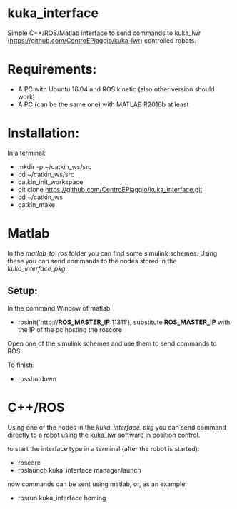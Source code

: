 # kuka_interface
Simple C++/ROS/Matlab interface to send commands to kuka_lwr (https://github.com/CentroEPiaggio/kuka-lwr) controlled robots.

Requirements:
===
- A PC with Ubuntu 16.04 and ROS kinetic (also other version should work)
- A PC (can be the same one) with MATLAB R2016b at least

Installation:
===
In a terminal:
- mkdir -p ~/catkin_ws/src
- cd ~/catkin_ws/src
- catkin_init_workspace
- git clone https://github.com/CentroEPiaggio/kuka_interface.git
- cd ~/catkin_ws
- catkin_make

Matlab
===
In the *matlab_to_ros* folder you can find some simulink schemes. Using these you can send commands to the nodes stored in the *kuka_interface_pkg*.

Setup:
---
In the command Window of matlab:
- rosinit('http://**ROS_MASTER_IP**:11311'), substitute **ROS_MASTER_IP** with the IP of the pc hosting the roscore

Open one of the simulink schemes and use them to send commands to ROS.

To finish:
- rosshutdown

C++/ROS
===
Using one of the nodes in the *kuka_interface_pkg* you can send command directly to a robot using the kuka_lwr software in position control.

to start the interface type in a terminal (after the robot is started):
- roscore
- roslaunch kuka_interface manager.launch

now commands can be sent using matlab, or, as an example:
- rosrun kuka_interface homing